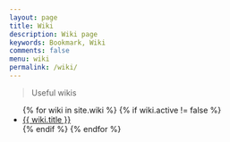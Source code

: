 ```yaml
---
layout: page
title: Wiki
description: Wiki page
keywords: Bookmark, Wiki
comments: false
menu: wiki
permalink: /wiki/
---
```


> Useful wikis

<ul class="listing">
{% for wiki in site.wiki %}
{% if wiki.active != false %}
<li class="listing-item"><a href="{{ site.url }}{{ wiki.url }}">{{ wiki.title }}</a></li>
{% endif %}
{% endfor %}
</ul>
